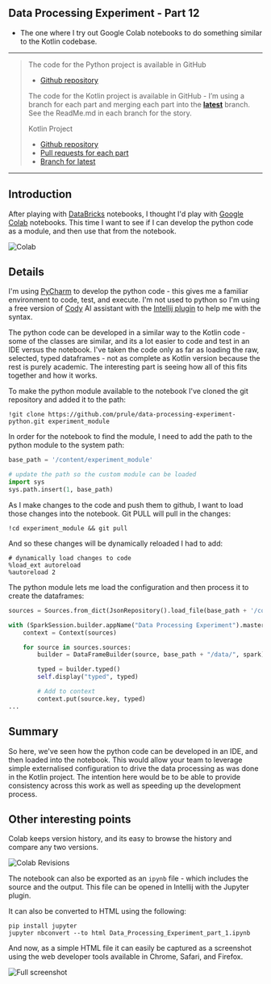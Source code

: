 Data Processing Experiment - Part 12
---
- The one where I try out Google Colab notebooks to do something similar to the Kotlin codebase. 

---

> The code for the Python project is available in GitHub
> - [Github repository](https://github.com/prule/data-processing-experiment-python/)
>
> The code for the Kotlin project is available in GitHub - I’m using a branch for each part and merging each part into the **[latest](https://github.com/prule/data-processing-experiment/tree/latest)** branch. See the ReadMe.md in each branch for the story.
>
> Kotlin Project
> - [Github repository](https://github.com/prule/data-processing-experiment/)
> - [Pull requests for each part](https://github.com/prule/data-processing-experiment/pulls?q=is%3Apr+is%3Aclosed) 
> - [Branch for latest](https://github.com/prule/data-processing-experiment/tree/latest)

---

## Introduction

After playing with [DataBricks](https://databricks.com) notebooks, I thought I'd play with [Google Colab](https://colab.research.google.com) notebooks. This time I want to see if I can develop the python code as a module, and then use that from the notebook.

![Colab](screenshots/colab.png)

## Details

I'm using [PyCharm](https://www.jetbrains.com/pycharm/) to develop the python code - this gives me a familiar environment to code, test, and execute. I'm not used to python so I'm using a free version of [Cody](https://sourcegraph.com/demo/cody) AI assistant with the [Intellij plugin](https://plugins.jetbrains.com/plugin/9682-cody-ai-coding-assistant-with-autocomplete--chat) to help me with the syntax.

The python code can be developed in a similar way to the Kotlin code - some of the classes are similar, and its a lot easier to code and test in an IDE versus the notebook. I've taken the code only as far as loading the raw, selected, typed dataframes - not as complete as Kotlin version because the rest is purely academic. The interesting part is seeing how all of this fits together and how it works.

To make the python module available to the notebook I've cloned the git repository and added it to the path:
```notebook
!git clone https://github.com/prule/data-processing-experiment-python.git experiment_module
```

In order for the notebook to find the module, I need to add the path to the python module to the system path:
```python
base_path = '/content/experiment_module'

# update the path so the custom module can be loaded
import sys
sys.path.insert(1, base_path)
```

As I make changes to the code and push them to github, I want to load those changes into the notebook. Git PULL will pull in the changes:
```notebook
!cd experiment_module && git pull
```

And so these changes will be dynamically reloaded I had to add:
```notebook
# dynamically load changes to code
%load_ext autoreload
%autoreload 2
```

The python module lets me load the configuration and then process it to create the dataframes:
```python
sources = Sources.from_dict(JsonRepository().load_file(base_path + '/config/sample1/sample1.tables.json5'))

with (SparkSession.builder.appName("Data Processing Experiment").master("local").getOrCreate()) as spark:
    context = Context(sources)

    for source in sources.sources:
        builder = DataFrameBuilder(source, base_path + "/data/", spark)

        typed = builder.typed()
        self.display("typed", typed)

        # Add to context
        context.put(source.key, typed)
...
```

## Summary 

So here, we've seen how the python code can be developed in an IDE, and then loaded into the notebook. This would allow your team to leverage simple externalised configuration to drive the data processing as was done in the Kotlin project. The intention here would be to be able to provide consistency across this work as well as speeding up 
the development process.

## Other interesting points

Colab keeps version history, and its easy to browse the history and compare any two versions. 

![Colab Revisions](screenshots/colab-revisions.png)

The notebook can also be exported as an `ipynb` file - which includes the source and the output. This file can be opened in Intellij with the Jupyter
plugin.

It can also be converted to HTML using the following:
```commandline
pip install jupyter 
jupyter nbconvert --to html Data_Processing_Experiment_part_1.ipynb
```

And now, as a simple HTML file it can easily be captured as a screenshot using the web developer tools available in Chrome, Safari, and Firefox.

![Full screenshot](notebook/data_processing_experiment_part_1.png)
